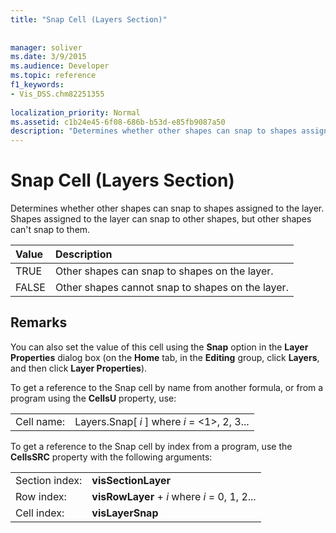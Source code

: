 ```yaml
---
title: "Snap Cell (Layers Section)"
 
 
manager: soliver
ms.date: 3/9/2015
ms.audience: Developer
ms.topic: reference
f1_keywords:
- Vis_DSS.chm82251355
 
localization_priority: Normal
ms.assetid: c1b24e45-6f08-686b-b53d-e85fb9087a50
description: "Determines whether other shapes can snap to shapes assigned to the layer. Shapes assigned to the layer can snap to other shapes, but other shapes can't snap to them."
---
```


# Snap Cell (Layers Section)

Determines whether other shapes can snap to shapes assigned to the layer. Shapes assigned to the layer can snap to other shapes, but other shapes can't snap to them.
  
|**Value**|**Description**|
|:-----|:-----|
|TRUE  <br/> |Other shapes can snap to shapes on the layer.  <br/> |
|FALSE  <br/> |Other shapes cannot snap to shapes on the layer.  <br/> |
   
## Remarks

You can also set the value of this cell using the **Snap** option in the **Layer Properties** dialog box (on the **Home** tab, in the **Editing** group, click **Layers**, and then click **Layer Properties**).
  
To get a reference to the Snap cell by name from another formula, or from a program using the **CellsU** property, use: 
  
|||
|:-----|:-----|
|Cell name:  <br/> |Layers.Snap[ *i*  ] where  *i*  = <1>, 2, 3...  <br/> |
   
To get a reference to the Snap cell by index from a program, use the **CellsSRC** property with the following arguments: 
  
|||
|:-----|:-----|
|Section index:  <br/> |**visSectionLayer** <br/> |
|Row index:  <br/> |**visRowLayer** +  *i*  where  *i*  = 0, 1, 2...  <br/> |
|Cell index:  <br/> |**visLayerSnap** <br/> |
   

